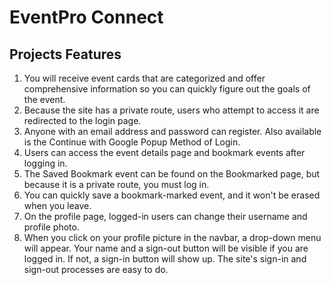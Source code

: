 # EventPro Connect

## Projects Features

1. You will receive event cards that are categorized and offer comprehensive information so you can quickly figure out the goals of the event.
2. Because the site has a private route, users who attempt to access it are redirected to the login page.
3. Anyone with an email address and password can register. Also available is the Continue with Google Popup Method of Login.
4. Users can access the event details page and bookmark events after logging in.
5. The Saved Bookmark event can be found on the Bookmarked page, but because it is a private route, you must log in.
6. You can quickly save a bookmark-marked event, and it won't be erased when you leave.
7. On the profile page, logged-in users can change their username and profile photo.
8. When you click on your profile picture in the navbar, a drop-down menu will appear. Your name and a sign-out button will be visible if you are logged in. If not, a sign-in button will show up. The site's sign-in and sign-out processes are easy to do.
